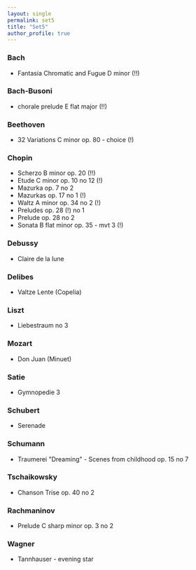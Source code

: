 ```yaml
---
layout: single
permalink: set5
title: "Set5"
author_profile: true
---
```


### Bach
 
* Fantasia Chromatic and Fugue D minor (!!)

### Bach-Busoni
 
* chorale prelude E flat major (!!)

### Beethoven
 
* 32 Variations C minor op. 80 - choice (!)

### Chopin
 
* Scherzo B minor op. 20 (!!)
* Etude C minor op. 10 no 12 (!)
* Mazurka op. 7 no 2
* Mazurkas op. 17 no 1 (!)
* Waltz A minor op. 34 no 2 (!)
* Preludes op. 28 (!) no 1
* Prelude op. 28 no 2
* Sonata B flat minor op. 35 - mvt 3 (!)

### Debussy
 
* Claire de la lune

### Delibes
 
* Valtze Lente (Copelia)

### Liszt
 
* Liebestraum no 3

### Mozart
 
* Don Juan (Minuet)

### Satie
 
* Gymnopedie 3

### Schubert
 
* Serenade

### Schumann
 
* Traumerei "Dreaming" - Scenes from childhood op. 15 no 7

### Tschaikowsky
 
* Chanson Trise op. 40 no 2

### Rachmaninov
 
* Prelude C sharp minor op. 3 no 2

### Wagner
 
* Tannhauser - evening star

